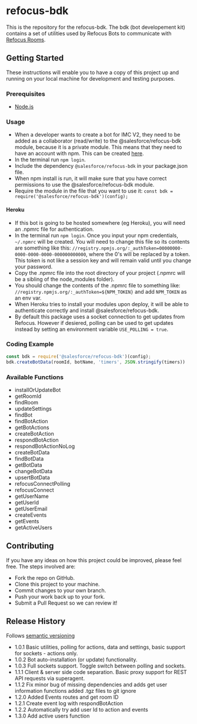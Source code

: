 # refocus-bdk
This is the repository for the refocus-bdk. The bdk (bot developement kit) contains a set of utilities used by Refocus Bots to communicate with [Refocus Rooms](https://github.com/salesforce/refocus).

## Getting Started
These instructions will enable you to have a copy of this project up and running on your local machine for development and testing purposes.

### Prerequisites
* [Node.js](https://nodejs.org/en/)

### Usage
* When a developer wants to create a bot for IMC V2, they need to be added as a collaborator (read/write) to the @salesforce/refocus-bdk module, because it is a private module. This means that they need to have an account with npm. This can be created [here](https://www.npmjs.com/).
* In the terminal run ```npm login```.
* Include the dependency ```@salesforce/refocus-bdk``` in your package.json file.
* When npm install is run, it will make sure that you have correct permissions to use the @salesforce/refocus-bdk module.
* Require the module in the file that you want to use it: ```const bdk = require('@salesforce/refocus-bdk')(config);```
#### Heroku
* If this bot is going to be hosted somewhere (eg Heroku), you will need an .npmrc file for authentication.
* In the terminal run ```npm login```. Once you input your npm credentials, ```~/.npmrc``` will be created. You will need to change this file so its contents are something like this: ```//registry.npmjs.org/:_authToken=00000000-0000-0000-0000-000000000000```, where the 0's will be replaced by a token. This token is not like a session key and will remain valid until you change your password.
* Copy the .npmrc file into the root directory of your project (.npmrc will be a sibling of the node_modules folder).
* You should change the contents of the .npmrc file to something like: ```//registry.npmjs.org/:_authToken=${NPM_TOKEN}``` and add ```NPM_TOKEN``` as an env var.
* When Heroku tries to install your modules upon deploy, it will be able to authenticate correctly and install @salesforce/refocus-bdk.
* By default this package uses a socket connection to get updates from Refocus. However if desiered, polling can be used to get updates instead by setting an environment variable ```USE_POLLING = true```.

### Coding Example
```javascript
const bdk = require('@salesforce/refocus-bdk')(config);
bdk.createBotData(roomId, botName, 'timers', JSON.stringify(timers))
```

### Available Functions
* installOrUpdateBot
* getRoomId
* findRoom
* updateSettings
* findBot
* findBotAction
* getBotActions
* createBotAction
* respondBotAction
* respondBotActionNoLog
* createBotData
* findBotData
* getBotData
* changeBotData
* upsertBotData
* refocusConnectPolling
* refocusConnect
* getUserName
* getUserId
* getUserEmail
* createEvents
* getEvents
* getActiveUsers

## Contributing
If you have any ideas on how this project could be improved, please feel free. The steps involved are:
* Fork the repo on GitHub.
* Clone this project to your machine.
* Commit changes to your own branch.
* Push your work back up to your fork.
* Submit a Pull Request so we can review it!

## Release History

Follows [semantic versioning](https://docs.npmjs.com/getting-started/semantic-versioning#semver-for-publishers)

* 1.0.1 Basic utilities, polling for actions, data and settings, basic support for sockets - actions only.
* 1.0.2 Bot auto-installation (or update) functionality.
* 1.0.3 Full sockets support. Toggle switch between polling and sockets.
* 1.1.1 Client & server side code separation. Basic proxy support for REST API requests via superagent.
* 1.1.2 Fix minor bug of missing dependencies and adds get user information functions added .tgz files to git ignore
* 1.2.0 Added Events routes and get room ID
* 1.2.1 Create event log with respondBotAction
* 1.2.2 Automatically try add user Id to action and events
* 1.3.0 Add active users function
